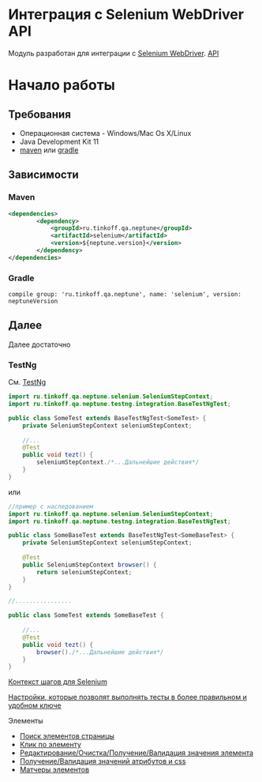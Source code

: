 # Интеграция с Selenium WebDriver API

Модуль разработан для интеграции с [Selenium WebDriver](https://www.seleniumhq.org/docs/03_webdriver.jsp). [API](https://tinkoffcreditsystems.github.io/neptune/selenium/)


# Начало работы

## Требования
 
 - Операционная система - Windows/Mac Os X/Linux
 - Java Development Kit 11
 - [maven](https://maven.apache.org/) или [gradle](https://gradle.org/)
 
## Зависимости

### Maven

```xml
<dependencies>
        <dependency>
            <groupId>ru.tinkoff.qa.neptune</groupId>
            <artifactId>selenium</artifactId>
            <version>${neptune.version}</version>
        </dependency>
</dependencies>

``` 

### Gradle

`compile group: 'ru.tinkoff.qa.neptune', name: 'selenium', version: neptuneVersion`

## Далее

Далее достаточно

### TestNg

См. [TestNg](/doc/rus/testng/Main.md)

```java
import ru.tinkoff.qa.neptune.selenium.SeleniumStepContext;
import ru.tinkoff.qa.neptune.testng.integration.BaseTestNgTest;

public class SomeTest extends BaseTestNgTest<SomeTest> {
    private SeleniumStepContext seleniumStepContext;
    
    //...
    @Test
    public void tezt() {
        seleniumStepContext./*...Дальнейшие действия*/
    }
}
```

или 

```java
//пример с наследованием
import ru.tinkoff.qa.neptune.selenium.SeleniumStepContext;
import ru.tinkoff.qa.neptune.testng.integration.BaseTestNgTest;

public class SomeBaseTest extends BaseTestNgTest<SomeBaseTest> {
    private SeleniumStepContext seleniumStepContext;
    
    @Test
    public SeleniumStepContext browser() {
        return seleniumStepContext;
    }
}

//................

public class SomeTest extends SomeBaseTest {
    
    //...
    @Test
    public void tezt() {
        browser()./*...Дальнейшие действия*/
    }
}

```
[Контекст шагов для Selenium](/doc/rus/selenium/SeleniumStepContext.md)

[Настройки, которые позволят выполнять тесты в более правильном и удобном ключе](/doc/rus/selenium/Settings.md)

Элементы

- [Поиск элементов страницы](/doc/rus/selenium/SearchingForElements.md)
- [Клик по элементу](/doc/rus/selenium/Click.md)
- [Редактирование/Очистка/Получение/Валидация значения элемента](/doc/rus/selenium/ElementValues.md)
- [Получение/Валидация значений атрибутов и css](/doc/rus/selenium/ElementAttributesAndCSS.md)
- [Матчеры элементов](/doc/rus/selenium/ElementMatching.md)